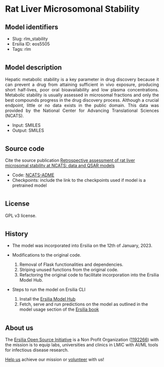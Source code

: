 # Rat Liver Microsomonal Stability

## Model identifiers
- Slug: rlm_stability
- Ersilia ID: eos5505
- Tags: rlm
#
## Model description
<p align="justify">
Hepatic metabolic stability is a key parameter in drug discovery because it can prevent a drug from attaining sufficient in vivo exposure, producing short half-lives, poor oral bioavailability and low plasma concentrations. Metabolic stability is usually assessed in microsomal fractions and only the best compounds progress in the drug discovery process. Although a crucial endpoint, little or no data exists in the public domain. This data was provided by the National Center for Advancing Translational Sciences (NCATS).
</p>

- Input: SMILES
- Output: SMILES
<!-- - Model type: Classification -->
<!-- - Training set: (number of compounds and link to the training data)
- Mode of training: (is it pretrained? that is were the checkpoints downloaded and used to train the model? or is it retrained? that is trained from scratch with an updated data) -->
#
## Source code

Cite the source publication
[Retrospective assessment of rat liver microsomal stability at NCATS: data and QSAR models](https://pubmed.ncbi.nlm.nih.gov/33244000/)

- Code: [NCATS-ADME](https://github.com/ncats/ncats-adme.git)
- Checkpoints: include the link to the checkpoints used if model is a pretrained model
#
## License
GPL v3 license.
#
## History

- The model was incorporated into Ersilia on the 12th of January, 2023.
- Modifications to the original code.
    1. Removal of Flask functionalities and dependencies.
    2. Striping unused functions from the original code.
    3. Refactoring the original code to facilitate incorporation into the Ersilia Model Hub.

-   Steps to run the model on Ersilia CLI
    1. Install the [Ersilia Model Hub](https://ersilia.gitbook.io/ersilia-book/ersilia-model-hub/installation)
    2. Fetch, serve and run predictions on the model as outlined in the model usage section of the [Ersilia book](https://ersilia.gitbook.io/ersilia-book/ersilia-model-hub/antibiotic-activity-prediction)

#
## About us

The [Ersilia Open Source Initiative](https://ersilia.io) is a Non Profit Organization ([1192266](https://register-of-charities.charitycommission.gov.uk/charity-search/-/charity-details/5170657/full-print)) with the mission is to equip labs, universities and clinics in LMIC with AI/ML tools for infectious disease research.

[Help us](https://www.ersilia.io/donate) achieve our mission or [volunteer](https://www.ersilia.io/volunteer) with us!
